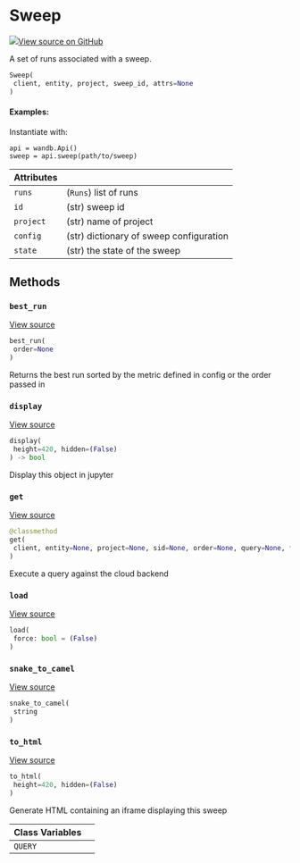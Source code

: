 # Sweep



[![](https://www.tensorflow.org/images/GitHub-Mark-32px.png)View source on GitHub](https://www.github.com/wandb/client/tree/latest/wandb/apis/public.py#L2466-L2643)



A set of runs associated with a sweep.

```python
Sweep(
 client, entity, project, sweep_id, attrs=None
)
```





#### Examples:

Instantiate with:
```
api = wandb.Api()
sweep = api.sweep(path/to/sweep)
```





| Attributes | |
| :--- | :--- |
| `runs` | (`Runs`) list of runs |
| `id` | (str) sweep id |
| `project` | (str) name of project |
| `config` | (str) dictionary of sweep configuration |
| `state` | (str) the state of the sweep |



## Methods

### `best_run`



[View source](https://www.github.com/wandb/client/tree/latest/wandb/apis/public.py#L2543-L2566)

```python
best_run(
 order=None
)
```

Returns the best run sorted by the metric defined in config or the order passed in


### `display`



[View source](https://www.github.com/wandb/client/tree/latest/wandb/apis/public.py#L959-L970)

```python
display(
 height=420, hidden=(False)
) -> bool
```

Display this object in jupyter


### `get`



[View source](https://www.github.com/wandb/client/tree/latest/wandb/apis/public.py#L2586-L2625)

```python
@classmethod
get(
 client, entity=None, project=None, sid=None, order=None, query=None, **kwargs
)
```

Execute a query against the cloud backend


### `load`



[View source](https://www.github.com/wandb/client/tree/latest/wandb/apis/public.py#L2524-L2532)

```python
load(
 force: bool = (False)
)
```




### `snake_to_camel`



[View source](https://www.github.com/wandb/client/tree/latest/wandb/apis/public.py#L955-L957)

```python
snake_to_camel(
 string
)
```




### `to_html`



[View source](https://www.github.com/wandb/client/tree/latest/wandb/apis/public.py#L2627-L2635)

```python
to_html(
 height=420, hidden=(False)
)
```

Generate HTML containing an iframe displaying this sweep






| Class Variables | |
| :--- | :--- |
| `QUERY` | |

